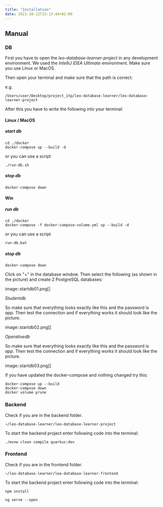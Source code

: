 ```yaml
---
title: "Installation"
date: 2021-10-12T15:13:44+02:00
---
```


## Manual

### DB

First you have to open the *leo-database-learner-project* in any development environment.
We used the *IntelliJ IDEA Ultimate* environment. Make sure you use Linux or MacOS.

Then open your terminal and make sure that the path is correct:

e.g.

```
/Users/user/Desktop/project_itp/leo-database-learner/leo-database-learner-project
```
After this you have to write the following into your terminal:


#### Linux / MacOS

##### start db
```
cd ./docker
docker-compose up --build -d
```

or you can use a script

```
./run-db.sh
```

##### stop db

```
docker-compose down
```

#### Win

##### run db
```
cd ./docker
docker-compose -f docker-compose-volume.yml up --build -d
```

or you can use a script

```
run-db.bat
```

##### stop db

```
docker-compose down
```

Click on "+" in the database window. Then select the following (as shown in the picture)
and create 2 PostgreSQL databases:

image::startdb01.png[]

*Studentdb*

So make sure that everything looks exactly like this and the password is *app*.
Then test the connection and if everything works it should look like the picture.

image::startdb02.png[]

*Operativedb*

So make sure that everything looks exactly like this and the password is *app*.
Then test the connection and if everything works it should look like the picture.

image::startdb03.png[]


If you have updated the docker-compose and nothing changed try this:

```
docker-compose up --build
docker-compose down
docker volume prune
```

### Backend

Check if you are in the backend folder.

```
~/leo-database-learner/leo-database-learner-project
```

To start the backend project enter following code into the terminal:

```
./mvnw clean compile quarkus:dev
```

### Frontend

Check if you are in the frontend folder.

```
~/leo-database-learner/leo-database-learner-frontend
```

To start the backend project enter following code into the terminal:

```
npm install
```

```
ng serve --open
```




